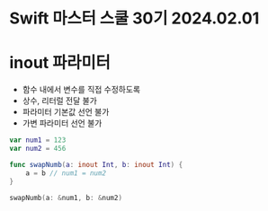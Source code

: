 # Swift 마스터 스쿨 30기 2024.02.01

# inout 파라미터

- 함수 내에서 변수를 직접 수정하도록
- 상수, 리터럴 전달 불가
- 파라미터 기본값 선언 불가
- 가변 파라미터 선언 불가

```swift
var num1 = 123
var num2 = 456

func swapNumb(a: inout Int, b: inout Int) {
    a = b // num1 = num2
}

swapNumb(a: &num1, b: &num2)
```
